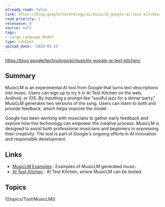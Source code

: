 ```yaml
---
already_read: false
link: https://blog.google/technology/ai/musiclm-google-ai-test-kitchen/
read_priority: 1
relevance: 0
source: null
tags:
- Large_Language_Model
type: Content
upload_date: '2023-05-25'
---
```


https://blog.google/technology/ai/musiclm-google-ai-test-kitchen/
## Summary

MusicLM is an experimental AI tool from Google that turns text descriptions into music. Users can sign up to try it in AI Test Kitchen on the web, Android, or iOS. By inputting a prompt like "soulful jazz for a dinner party," MusicLM generates two versions of the song. Users can listen to both and provide feedback, which helps improve the model.

Google has been working with musicians to gather early feedback and explore how this technology can empower the creative process. MusicLM is designed to assist both professional musicians and beginners in expressing their creativity. The tool is part of Google's ongoing efforts in AI innovation and responsible development.
## Links

- [MusicLM Examples](https://google-research.github.io/seanet/musiclm/examples/) : Examples of MusicLM generated music.
- [AI Test Kitchen](http://g.co/aitestkitchen) : AI Test Kitchen, where MusicLM can be tested.

## Topics

![[topics/Tool/MusicLM]]